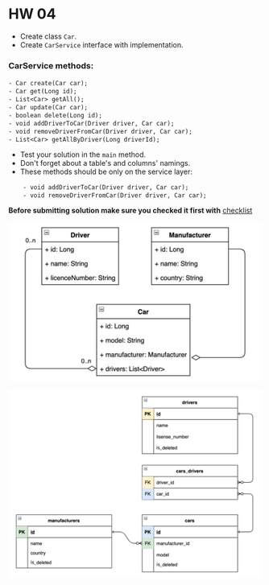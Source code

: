 # HW 04
- Create class `Car`.
- Create `CarService` interface with implementation.

### CarService methods:
    - Car create(Car car);
    - Car get(Long id);
    - List<Car> getAll();
    - Car update(Car car);
    - boolean delete(Long id);
    - void addDriverToCar(Driver driver, Car car);
    - void removeDriverFromCar(Driver driver, Car car);
    - List<Car> getAllByDriver(Long driverId);

- Test your solution in the `main` method.
- Don't forget about a table's and columns' namings.
- These methods should be only on the service layer:  
```
    - void addDriverToCar(Driver driver, Car car);
    - void removeDriverFromCar(Driver driver, Car car);
```

__Before submitting solution make sure you checked it first with__ [checklist](https://mate-academy.github.io/jv-program-common-mistakes/java-JDBC/join/Joins_checklist.html)

![diagram](taxi_models_diagram.jpeg)

![diagram](join-db-diagram.png)

